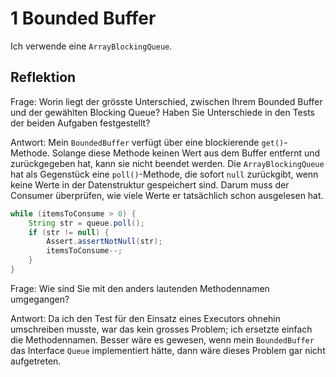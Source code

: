 # 1 Bounded Buffer

Ich verwende eine `ArrayBlockingQueue`.

## Reflektion

Frage: Worin liegt der grösste Unterschied, zwischen Ihrem Bounded Buffer und
der gewählten Blocking Queue? Haben Sie Unterschiede in den Tests der beiden
Aufgaben festgestellt?

Antwort: Mein `BoundedBuffer` verfügt über eine blockierende `get()`-Methode.
Solange diese Methode keinen Wert aus dem Buffer entfernt und zurückgegeben hat,
kann sie nicht beendet werden. Die `ArrayBlockingQueue` hat als Gegenstück eine
`poll()`-Methode, die sofort `null` zurückgibt, wenn keine Werte in der
Datenstruktur gespeichert sind. Darum muss der Consumer überprüfen, wie viele
Werte er tatsächlich schon ausgelesen hat.

```java
while (itemsToConsume > 0) {
    String str = queue.poll();
    if (str != null) {
        Assert.assertNotNull(str);
        itemsToConsume--;
    }
}
```

Frage: Wie sind Sie mit den anders lautenden Methodennamen umgegangen? 

Antwort: Da ich den Test für den Einsatz eines Executors ohnehin umschreiben
musste, war das kein grosses Problem; ich ersetzte einfach die Methodennamen.
Besser wäre es gewesen, wenn mein `BoundedBuffer` das Interface `Queue`
implementiert hätte, dann wäre dieses Problem gar nicht aufgetreten.
